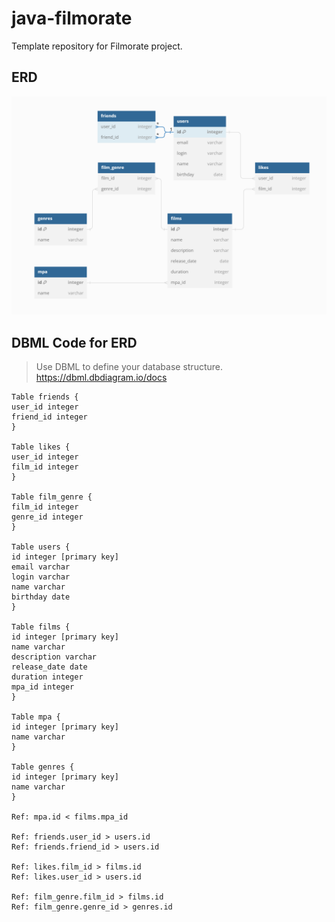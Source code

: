 # java-filmorate
Template repository for Filmorate project.

## ERD
![erd.png](erd.png)

## DBML Code for ERD
>Use DBML to define your database structure. https://dbml.dbdiagram.io/docs
```
Table friends {
user_id integer
friend_id integer
}

Table likes {
user_id integer
film_id integer
}

Table film_genre {
film_id integer
genre_id integer
}

Table users {
id integer [primary key]
email varchar
login varchar
name varchar
birthday date
}

Table films {
id integer [primary key]
name varchar
description varchar
release_date date
duration integer
mpa_id integer
}

Table mpa {
id integer [primary key]
name varchar
}

Table genres {
id integer [primary key]
name varchar
}

Ref: mpa.id < films.mpa_id

Ref: friends.user_id > users.id
Ref: friends.friend_id > users.id

Ref: likes.film_id > films.id
Ref: likes.user_id > users.id

Ref: film_genre.film_id > films.id
Ref: film_genre.genre_id > genres.id
```